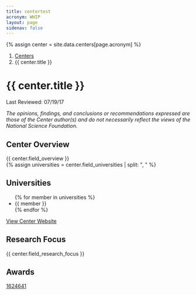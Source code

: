 ```yaml
---
title: centertest
acronym: WHIP
layout: page
sidenav: false
---
```


{% assign center = site.data.centers[page.acronym] %}
<dir></dir>

<div class="hero">
  <div id="carouselCenterInd" class="carousel slide carousel--interior" data-ride="carousel" data-pause="false" data-interval="false">
    <div class="carousel-inner">
      <div class="carousel-item active">
        <div class="container">
          <div class="carousel__content carousel__content--slant">
            <div class="carousel__text-cta">
              <nav class="breadcrumbs" aria-label="breadcrumb">
                <ol class="breadcrumb">
                  <li class="breadcrumb-item"><a href="#">Centers</a></li>
                  <li class="breadcrumb-item active" aria-current="page">{{ center.title }}</li>
                </ol>
              </nav>
              <h1>{{ center.title }}</h1>
              <p class="carousel__subtitle">Last Reviewed: 07/19/17</p>
            </div>
          </div>
        </div>
      </div>
    </div>
  </div>
</div>
<div class="content-block">
    <div class="container">
      <div class="content-block__inner" style="font-style:italic">The opinions, findings, and conclusions or recommendations expressed are those of the Center author(s) and do not necessarily reflect the views of the National Science Foundation.
      </div>
    </div>
  </div>
  <div class="content-block">
    <div class="container">
      <div class="content-block__inner">
        <h2 id=""><span class="highlight">Center Overview</span></h2>
          {{ center.field_overview }}
      </div>
    </div>
  </div>
{% assign universities = center.field_universities | split: ", " %}

<div class="content-block">
  <div class="container">
    <div class="content-block__inner">
        <h2 id=""><span class="highlight">Universities</span></h2>
          <ul>
            {% for member in universities %}
              <li>{{ member }}</li>
            {% endfor %}
          </ul>
          <a class="usa-button btn-tertiary" href="http://www.ambic.org">View Center Website</a>
    </div>
  </div>
</div>
<div class="content-block content-block--bg">
    <div class="container">
      <div class="content-block__inner">
        <h2 id=""><span class="highlight">Research Focus</span></h2>
{{ center.field_research_focus }}
      </div>
    </div>
  </div>
  <div class="container">
    <div class="content-block__inner">
          <h2 id=""><span class="highlight">Awards</span></h2>
          <div class="content-block__columns">
            <p>
        <a href="https://www.nsf.gov/awardsearch/advancedSearchResult?AwardNumberOperator=Exactly&amp;AwardNumberFrom=1624641&amp;ActiveAwards=true&amp;ExpiredAwards=true">1624641</a>
    </p>
          </div>
        </div>
      </div>